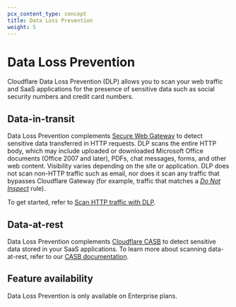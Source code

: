 ```yaml
---
pcx_content_type: concept
title: Data Loss Prevention
weight: 5
---
```


# Data Loss Prevention

Cloudflare Data Loss Prevention (DLP) allows you to scan your web traffic and SaaS applications for the presence of sensitive data such as social security numbers and credit card numbers.

## Data-in-transit

Data Loss Prevention complements [Secure Web Gateway](/cloudflare-one/policies/filtering/) to detect sensitive data transferred in HTTP requests. DLP scans the entire HTTP body, which may include uploaded or downloaded Microsoft Office documents (Office 2007 and later), PDFs, chat messages, forms, and other web content. Visibility varies depending on the site or application. DLP does not scan non-HTTP traffic such as email, nor does it scan any traffic that bypasses Cloudflare Gateway (for example, traffic that matches a [_Do Not Inspect_](/cloudflare-one/policies/filtering/http-policies/#do-not-inspect) rule).

To get started, refer to [Scan HTTP traffic with DLP](/cloudflare-one/policies/data-loss-prevention/dlp-policies/).

## Data-at-rest

Data Loss Prevention complements [Cloudflare CASB](/cloudflare-one/applications/scan-apps/) to detect sensitive data stored in your SaaS applications. To learn more about scanning data-at-rest, refer to our [CASB documentation](/cloudflare-one/applications/scan-apps/casb-dlp/).

## Feature availability

Data Loss Prevention is only available on Enterprise plans.
